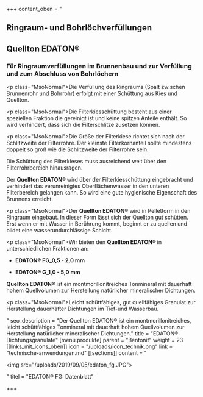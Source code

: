 +++
content_oben = "<h2><strong>Ringraum- und Bohrlöchverfüllungen</strong></h2><h2>Quellton EDATON®</h2><h3><strong>Für Ringraumverfüllungen im Brunnenbau und zur Verfüllung und zum Abschluss von Bohrlöchern</strong></h3><p class=\"MsoNormal\">Die Verfüllung des Ringraums (Spalt zwischen Brunnenrohr und Bohrrohr) erfolgt mit einer Schüttung aus Kies und Quellton.</p><p class=\"MsoNormal\">Die Filterkiesschüttung besteht aus einer speziellen Fraktion die gereinigt ist und keine spitzen Anteile enthält. So wird verhindert, dass sich die Filterschlitze zusetzen können.</p><p class=\"MsoNormal\">Die Größe der Filterkiese richtet sich nach der Schlitzweite der Filterrohre. Der kleinste Filterkornanteil sollte mindestens doppelt so groß wie die Schlitzweite der Filterrohre sein.</p><p>Die Schüttung des Filterkieses muss ausreichend weit über den Filterrohrbereich hinausragen.</p><p>Der <strong>Quellton EDATON® </strong>wird über der Filterkiesschüttung eingebracht und verhindert das verunreinigtes Oberflächenwasser in den unteren Filterbereich gelangen kann. So wird eine gute hygienische Eigenschaft des Brunnens erreicht.</p><p class=\"MsoNormal\">Der <strong>Quellton EDATON®</strong> wird in Pelletform in den Ringraum eingebaut. In dieser Form lässt sich der Quellton gut schütten. Erst wenn er mit Wasser in Berührung kommt, beginnt er zu quellen und bildet eine wasserundurchlässige Schicht.</p><p class=\"MsoNormal\">Wir bieten den <strong>Quellton EDATON® </strong>in unterschiedlichen Fraktionen an:</p><ul><li><p><strong>EDATON® FG_0,5 - 2,0 mm</strong></p></li><li><p><strong>EDATON® G_1,0 - 5,0 mm</strong></p></li></ul><p><strong>Quellton EDATON® </strong>ist ein montmorillonitreiches Tonmineral mit dauerhaft hohem Quellvolumen zur Herstellung natürlicher mineralischer Dichtungen.</p><p class=\"MsoNormal\">Leicht schüttfähiges, gut quellfähiges Granulat zur Herstellung dauerhafter Dichtungen im Tief-und Wasserbau.</p>"
seo_description = "Der Quellton EDATON® ist ein montmorillonitreiches, leicht schüttfähiges Tonmineral mit dauerhaft hohem Quellvolumen zur Herstellung natürlicher mineralischer Dichtungen."
title = "EDATON® Dichtungsgranulate"
[menu.produkte]
parent = "Bentonit"
weight = 23
[[links_mit_icons_oben]]
icon = "/uploads/icon_technik.png"
link = "technische-anwendungen.md"
[[sections]]
content = "<p><img src=\"/uploads/2019/09/05/edaton_fg.JPG\"></p>"
titel = "EDATON® FG: Datenblatt"

+++
